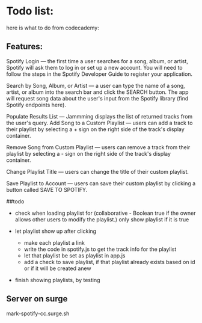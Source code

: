 # Todo list: 

here is what to do from codecademy: 

## Features:

Spotify Login — the first time a user searches for a song, album, or artist, Spotify will ask them to log in or set up a new account. You will need to follow the steps in the Spotify Developer Guide to register your application.

Search by Song, Album, or Artist — a user can type the name of a song, artist, or album into the search bar and click the SEARCH button. The app will request song data about the user's input from the Spotify library (find Spotify endpoints here).

Populate Results List — Jammming displays the list of returned tracks from the user's query.
Add Song to a Custom Playlist — users can add a track to their playlist by selecting a + sign on the right side of the track's display container.

Remove Song from Custom Playlist — users can remove a track from their playlist by selecting a - sign on the right side of the track's display container.

Change Playlist Title — users can change the title of their custom playlist.

Save Playlist to Account — users can save their custom playlist by clicking a button called SAVE TO SPOTIFY.

##todo


- check when loading playlist for (collaborative -	Boolean	true if the owner allows other users to modify the playlist.) only show playlist if it is true

- let playlist show up after clicking
    - make each playlist a link
    - write the code in spotify.js to get the track info for the playlist
    - let that playlist be set as playlist in app.js
    - add a check to save playlist, if that playlist already exists based on id or if it will be created anew
- finish showing playlists, by testing




## Server on surge
mark-spotify-cc.surge.sh

    

